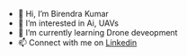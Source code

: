 - 👋 Hi, I’m Birendra Kumar
- 👀 I’m interested in Ai, UAVs
- 🌱 I’m currently learning Drone deveopment
- 📫 Connect with me on <a href="https://www.linkedin.com/in/birendra-k-280a5210a/">Linkedin</a>
<!---
Birendra848/Birendra848 is a ✨ special ✨ repository because its `README.md` (this file) appears on your GitHub profile.
You can click the Preview link to take a look at your changes.
--->
